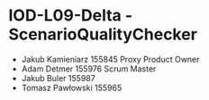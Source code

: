 # IOD-L09-Delta - ScenarioQualityChecker
* Jakub Kamieniarz 155845 Proxy Product Owner
* Adam Detmer 155976 Scrum Master
* Jakub Buler 155987
* Tomasz Pawłowski 155965
